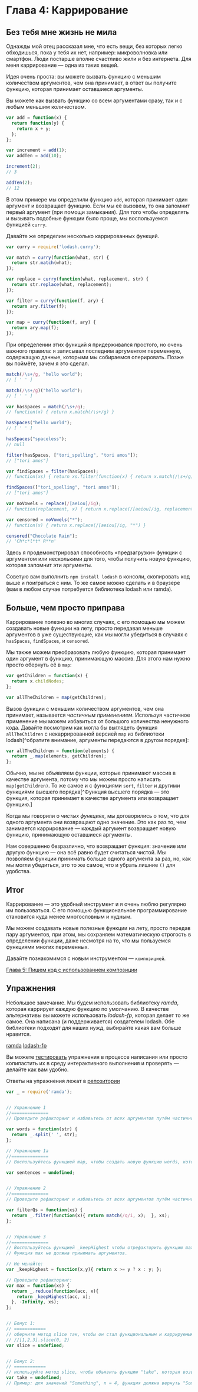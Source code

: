 # Глава 4: Каррирование

## Без тебя мне жизнь не мила

Однажды мой отец рассказал мне, что есть вещи, без которых легко обходишься, пока у тебя их нет, например: микроволновка или смартфон. Люди постарше вполне счастливо жили и без интернета. Для меня каррирование — одна из таких вещей.

Идея очень проста: вы можете вызвать функцию с меньшим количеством аргументов, чем она принимает, в ответ вы получите функцию, которая принимает оставшиеся аргументы.

Вы можете как вызвать функцию со всем аргументами сразу, так и с любым меньшим количеством.

```js
var add = function(x) {
  return function(y) {
    return x + y;
  };
};

var increment = add(1);
var addTen = add(10);

increment(2);
// 3

addTen(2);
// 12
```

В этом примере мы определили функцию `add`, которая принимает один аргумент и возвращает функцию. Если мы её вызовем, то она запомнит первый аргумент (при помощи замыкания). Для того чтобы определять и вызывать подобные функции было проще, мы воспользуемся функцией `curry`.

Давайте же определим несколько каррированных функций.

```js
var curry = require('lodash.curry');

var match = curry(function(what, str) {
  return str.match(what);
});

var replace = curry(function(what, replacement, str) {
  return str.replace(what, replacement);
});

var filter = curry(function(f, ary) {
  return ary.filter(f);
});

var map = curry(function(f, ary) {
  return ary.map(f);
});
```

При определении этих функций я придерживался простого, но очень важного правила: я записывал последним аргументом переменную, содержащую данные, которыми мы собираемся оперировать. Позже вы поймёте, зачем я это сделал.

```js
match(/\s+/g, "hello world");
// [ ' ' ]

match(/\s+/g)("hello world");
// [ ' ' ]

var hasSpaces = match(/\s+/g);
// function(x) { return x.match(/\s+/g) }

hasSpaces("hello world");
// [ ' ' ]

hasSpaces("spaceless");
// null

filter(hasSpaces, ["tori_spelling", "tori amos"]);
// ["tori amos"]

var findSpaces = filter(hasSpaces);
// function(xs) { return xs.filter(function(x) { return x.match(/\s+/g) }) }

findSpaces(["tori_spelling", "tori amos"]);
// ["tori amos"]

var noVowels = replace(/[aeiou]/ig);
// function(replacement, x) { return x.replace(/[aeiou]/ig, replacement) }

var censored = noVowels("*");
// function(x) { return x.replace(/[aeiou]/ig, "*") }

censored("Chocolate Rain");
// 'Ch*c*l*t* R**n'
```

Здесь я продемонстрировал способность «предзагрузки» функции с аргументом или несколькими для того, чтобы получить новую функцию, которая запомнит эти аргументы.

Советую вам выполнить `npm install lodash` в консоли, скопировать код выше и поиграться с ним. То же самое можно сделать и в браузере (вам в любом случае потребуется библиотека lodash или ramda).

## Больше, чем просто приправа

Каррирование полезно во многих случаях, с его помощью мы можем создавать новые функции на лету, просто передавая меньше аргументов в уже существующие, как мы могли убедиться в случаях с `hasSpaces`, `findSpaces`, и `censored`.

Мы также можем преобразовать любую функцию, которая принимает один аргумент в функцию, принимающую массив. Для этого нам нужно просто обернуть её в `map`:

```js
var getChildren = function(x) {
  return x.childNodes;
};

var allTheChildren = map(getChildren);
```

Вызов функции с меньшим количеством аргументов, чем она принимает, называется *частичным применением*. Используя частичное применение мы можем избавиться от большого количества ненужного кода. Давайте посмотрим как могла бы выглядеть функция `allTheChildren` с некаррированной версией `map` из библиотеки lodash[^обратите внимание, аргументы передаются в другом порядке]:

```js
var allTheChildren = function(elements) {
  return _.map(elements, getChildren);
};
```

Обычно, мы не объявляем функции, которые принимают массив в качестве аргумента, потому что мы можем просто написать `map(getChildren)`. То же самое и с функциями `sort`, `filter` и другими функциями высшего порядка[^Функция высшего порядка — это функция, которая принимает в качестве аргумента или возвращает функцию.]

Когда мы говорили о *чистых функциях*, мы договорились о том, что для одного аргумента они возвращают одно значение. Это как раз то, чем занимается каррирование — каждый аргумент возвращает новую функцию, принимающую оставшиеся аргументы.

Нам совершенно безразлично, что возвращает функция: значение или другую функцию — она всё равно будет считаться чистой. Мы позволяем функции принимать больше одного аргумента за раз, но, как мы могли убедиться, это то же самое, что и убрать лишние `()` для удобства.

## Итог

Каррирование — это удобный инструмент и я очень люблю регулярно им пользоваться. С его помощью функциональное программирование становится куда менее многословным и нудным. 

Мы можем создавать новые полезные функции на лету, просто передав пару аргументов, при этом, мы сохраняем математическую строгость в определении функции, даже несмотря на то, что мы пользуемся функциями многих переменных.

Давайте познакомимся с новым инструментом — `композицией`.

[Глава 5: Пишем код с использованием композиции](ch5-ru.md)

## Упражнения

Небольшое замечание. Мы будем использовать библиотеку *ramda*, которая каррирует каждую функцию по умолчанию. В качестве альтернативы вы можете использовать *lodash-fp*, которая делает то же самое. Она написана (и поддерживается) создателем lodash. Обе библиотеки подходят для наших нужд, выбирайте какая вам больше нравится.

[ramda](http://ramdajs.com)
[lodash-fp](https://github.com/lodash/lodash-fp)

Вы можете [тестировать](https://github.com/DrBoolean/mostly-adequate-guide/tree/master/code/part1_exercises) упражнения в процессе написания или просто копипастить их в среду интерактивного выполнения и проверять — делайте как вам удобно.

Ответы на упражнения лежат в [репозитории](https://github.com/DrBoolean/mostly-adequate-guide/tree/master/code/part1_exercises/answers)

```js
var _ = require('ramda');


// Упражнение 1
//==============
// Проведите рефакторинг и избавьтесь от всех аргументов путём частичного применения функции.

var words = function(str) {
  return _.split(' ', str);
};

// Упражнение 1a
//==============
// Воспользуйтесь функцией map, чтобы создать новую функцию words, которая будет работать с массивами строк.

var sentences = undefined;


// Упражнение 2
//==============
// Проведите рефакторинг и избавьтесь от всех аргументов путём частичного применения функции.

var filterQs = function(xs) {
  return _.filter(function(x){ return match(/q/i, x);  }, xs);
};


// Упражнение 3
//==============
// Воспользуйтесь функцией _keepHighest чтобы отрефакторить функцию max.
// Функция max не должна принимать аргументов.

// Не меняйте:
var _keepHighest = function(x,y){ return x >= y ? x : y; };

// Проведите рефакторинг:
var max = function(xs) {
  return _.reduce(function(acc, x){
    return _keepHighest(acc, x);
  }, -Infinity, xs);
};


// Бонус 1:
// ============
// оберните метод slice так, чтобы он стал функциональным и каррируемым
// //[1,2,3].slice(0, 2)
var slice = undefined;


// Бонус 2:
// ============
// используйте метод slice, чтобы объявить функцию "take", которая возвращает n первых символов строки. Сделайте её каррируемой
var take = undefined;
// Пример: для значений "Something", n = 4, функция должна вернуть "Some"
```
